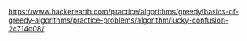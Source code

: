 https://www.hackerearth.com/practice/algorithms/greedy/basics-of-greedy-algorithms/practice-problems/algorithm/lucky-confusion-2c714d08/
